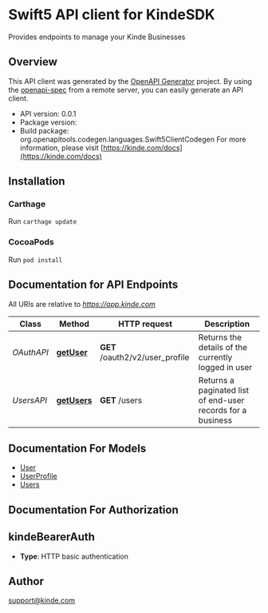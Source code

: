 # Swift5 API client for KindeSDK

Provides endpoints to manage your Kinde Businesses

## Overview
This API client was generated by the [OpenAPI Generator](https://openapi-generator.tech) project.  By using the [openapi-spec](https://github.com/OAI/OpenAPI-Specification) from a remote server, you can easily generate an API client.

- API version: 0.0.1
- Package version: 
- Build package: org.openapitools.codegen.languages.Swift5ClientCodegen
For more information, please visit [https://kinde.com/docs](https://kinde.com/docs)

## Installation

### Carthage

Run `carthage update`

### CocoaPods

Run `pod install`

## Documentation for API Endpoints

All URIs are relative to *https://app.kinde.com*

Class | Method | HTTP request | Description
------------ | ------------- | ------------- | -------------
*OAuthAPI* | [**getUser**](docs/OAuthAPI.md#getuser) | **GET** /oauth2/v2/user_profile | Returns the details of the currently logged in user
*UsersAPI* | [**getUsers**](docs/UsersAPI.md#getusers) | **GET** /users | Returns a paginated list of end-user records for a business


## Documentation For Models

 - [User](docs/User.md)
 - [UserProfile](docs/UserProfile.md)
 - [Users](docs/Users.md)


## Documentation For Authorization


## kindeBearerAuth

- **Type**: HTTP basic authentication


## Author

support@kinde.com

